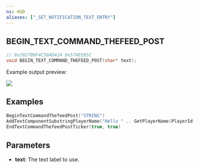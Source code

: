 ```yaml
---
ns: HUD
aliases: ["_SET_NOTIFICATION_TEXT_ENTRY"]
---
```

## BEGIN_TEXT_COMMAND_THEFEED_POST

```c
// 0x202709F4C58A0424 0x574EE85C
void BEGIN_TEXT_COMMAND_THEFEED_POST(char* text);
```

Example output preview:


![](https://i.imgur.com/TJvqkYq.png)


## Examples
```lua
BeginTextCommandThefeedPost("STRING")
AddTextComponentSubstringPlayerName("Hello " .. GetPlayerName(PlayerId()) .. ".")
EndTextCommandThefeedPostTicker(true, true)
```

## Parameters
* **text**: The text label to use.

